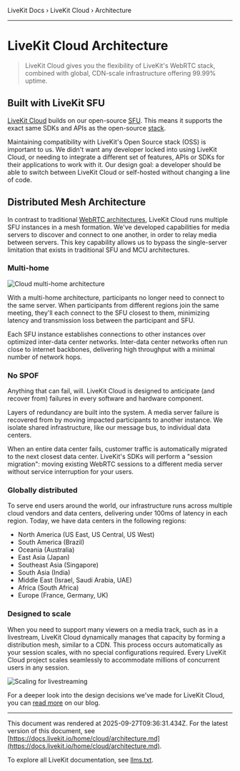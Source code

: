 LiveKit Docs › LiveKit Cloud › Architecture

---

# LiveKit Cloud Architecture

> LiveKit Cloud gives you the flexibility of LiveKit's WebRTC stack, combined with global, CDN-scale infrastructure offering 99.99% uptime.

## Built with LiveKit SFU

[LiveKit Cloud](https://livekit.io/cloud) builds on our open-source [SFU](https://github.com/livekit/livekit). This means it supports the exact same SDKs and APIs as the open-source [stack](https://github.com/livekit).

Maintaining compatibility with LiveKit's Open Source stack (OSS) is important to us. We didn't want any developer locked into using LiveKit Cloud, or needing to integrate a different set of features, APIs or SDKs for their applications to work with it. Our design goal: a developer should be able to switch between LiveKit Cloud or self-hosted without changing a line of code.

## Distributed Mesh Architecture

In contrast to traditional [WebRTC architectures](https://docs.livekit.io/reference/internals/livekit-sfu.md), LiveKit Cloud runs multiple SFU instances in a mesh formation. We've developed capabilities for media servers to discover and connect to one another, in order to relay media between servers. This key capability allows us to bypass the single-server limitation that exists in traditional SFU and MCU architectures.

### Multi-home

![Cloud multi-home architecture](/images/cloud/architecture-multi-home.svg)

With a multi-home architecture, participants no longer need to connect to the same server. When participants from different regions join the same meeting, they'll each connect to the SFU closest to them, minimizing latency and transmission loss between the participant and SFU.

Each SFU instance establishes connections to other instances over optimized inter-data center networks. Inter-data center networks often run close to internet backbones, delivering high throughput with a minimal number of network hops.

### No SPOF

Anything that can fail, will. LiveKit Cloud is designed to anticipate (and recover from) failures in every software and hardware component.

Layers of redundancy are built into the system. A media server failure is recovered from by moving impacted participants to another instance. We isolate shared infrastructure, like our message bus, to individual data centers.

When an entire data center fails, customer traffic is automatically migrated to the next closest data center. LiveKit's SDKs will perform a "session migration": moving existing WebRTC sessions to a different media server without service interruption for your users.

### Globally distributed

To serve end users around the world, our infrastructure runs across multiple cloud vendors and data centers, delivering under 100ms of latency in each region. Today, we have data centers in the following regions:

- North America (US East, US Central, US West)
- South America (Brazil)
- Oceania (Australia)
- East Asia (Japan)
- Southeast Asia (Singapore)
- South Asia (India)
- Middle East (Israel, Saudi Arabia, UAE)
- Africa (South Africa)
- Europe (France, Germany, UK)

### Designed to scale

When you need to support many viewers on a media track, such as in a livestream, LiveKit Cloud dynamically manages that capacity by forming a distribution mesh, similar to a CDN. This process occurs automatically as your session scales, with no special configurations required. Every LiveKit Cloud project scales seamlessly to accommodate millions of concurrent users in any session.

![Scaling for livestreaming](/images/cloud/architecture-scale.svg)

For a deeper look into the design decisions we've made for LiveKit Cloud, you can [read more](https://blog.livekit.io/scaling-webrtc-with-distributed-mesh/) on our blog.

---

This document was rendered at 2025-09-27T09:36:31.434Z.
For the latest version of this document, see [https://docs.livekit.io/home/cloud/architecture.md](https://docs.livekit.io/home/cloud/architecture.md).

To explore all LiveKit documentation, see [llms.txt](https://docs.livekit.io/llms.txt).